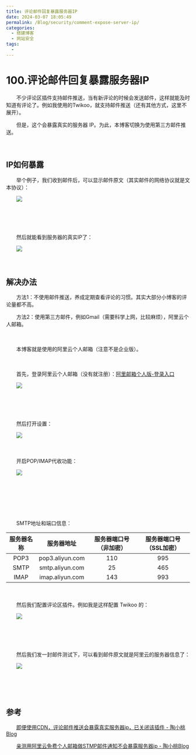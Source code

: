```yaml
---
title: 评论邮件回复暴露服务器IP
date: 2024-03-07 18:05:49
permalink: /Blog/security/comment-expose-server-ip/
categories:
  - 搭建博客
  - 网站安全
tags:
  - 
---
```

# 100.评论邮件回复暴露服务器IP

　　不少评论区插件支持邮件推送，当有新评论的时候会发送邮件，这样就能及时知道有评论了。例如我使用的Twikoo，就支持邮件推送（还有其他方式，这里不展开）。

　　但是，这个会暴露真实的服务器 IP。为此，本博客切换为使用第三方邮件推送。

<!-- more -->
　　‍

## IP如何暴露

　　举个例子，我们收到邮件后，可以显示邮件原文（其实邮件的网络协议就是文本协议）：

　　​![](https://image.peterjxl.com/blog/image-20240307172809-54b0r2c.png)​

　　‍

　　‍

　　然后就能看到服务器的真实IP了：

　　​![](https://image.peterjxl.com/blog/image-20240307172831-yzn8qv4.png)​

　　‍

## 解决办法

　　方法1：不使用邮件推送，养成定期查看评论的习惯。其实大部分小博客的评论量都不高。

　　方法2：使用第三方邮件，例如Gmail（需要科学上网，比较麻烦），阿里云个人邮箱。

　　‍

　　本博客就是使用的阿里云个人邮箱（注意不是企业版）。

　　​​

　　首先，登录阿里云个人邮箱（没有就注册）：[阿里邮箱个人版-登录入口](https://mail.aliyun.com/alimail/auth/login?lang=zh_CN)

　　​![](https://image.peterjxl.com/blog/image-20240307175022-jai1eag.png)​

　　‍

　　‍

　　然后打开设置：

　　​![](https://image.peterjxl.com/blog/image-20240307174929-f9ha1oq.png)​

　　‍

　　开启POP/IMAP代收功能：

　　​![](https://image.peterjxl.com/blog/image-20240307175118-8ew0pcm.png)​

　　‍

　　‍

　　‍

　　SMTP地址和端口信息：

|服务器名称|服务器地址|服务器端口号（非加密）|服务器端口号（SSL加密）|
| :----------: | :---------------: | :----------------------: | :-----------------------: |
|POP3|pop3.aliyun.com|110|995|
|SMTP|smtp.aliyun.com|25|465|
|IMAP|imap.aliyun.com|143|993|

　　‍

　　然后我们配置评论区插件。例如我是这样配置 Twikoo 的：

　　​![](https://image.peterjxl.com/blog/image-20240307175406-bech7mv.png)​

　　‍

　　‍

　　然后我们发一封邮件测试下，可以看到邮件原文就是阿里云的服务器信息了：

　　​![](https://image.peterjxl.com/blog/image-20240307172911-stc0cm3.png)​

　　‍

　　‍

## 参考

　　[即便使用CDN，评论邮件推送会暴露真实服务器ip，已关闭该插件 - 陶小桃Blog](https://www.52txr.cn/2022/stampip.html)

　　[亲测用阿里云免费个人邮箱做STMP邮件通知不会暴露服务器ip - 陶小桃Blog](https://www.52txr.cn/2023/aligerenmail.html)

